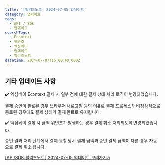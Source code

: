 ```yaml
---
title: '[릴리즈노트] 2024-07-05 업데이트'
category: 업데이트
tags:
  - API / SDK
  - 업데이트
searchTags:
  - Econtext
  - 위변조
  - 엑심베이
  - 업데이트
  - 릴리즈노트
datetime: 2024-07-07T15:00:00.000Z
---
```


<Callout title="2024년 7월 5일 API / SDK 업데이트 소식을 안내드립니다." />



## **기타 업데이트 사항**

<Tag text="결제 서비스 V1" />

✔️ 엑심베이 Econtext 결제 시 일부 건에 대한 결제 상태 처리 로직이 변경되었습니다.

결제 승인이 완료된 경우 브라우저 새로고침 등의 이유로 결제 프로세스가 비정상적으로 종료된 경우에도 결제 상태가 결제 완료로 유지됩니다.

<Tag text="결제 서비스 V1" />

✔️ 엑심베이 결제 시 금액 위변조가 발생하는 경우 결제 취소 처리되도록 변경되었습니다.

승인 결과 처리 단계에서 결제 요청 당시 결제 금액과 승인 결제 금액이 다른 경우 자동으로 결제 취소 됩니다.

[\[API/SDK 릴리즈노트\] 2024-07-05 업데이트 보러가기↗](https://developers.portone.io/release-notes/api-sdk/2024-07-04)
